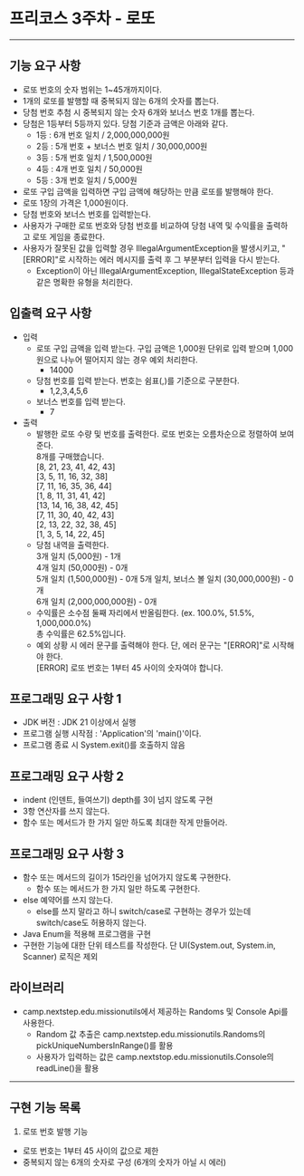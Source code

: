 # 프리코스 3주차 - 로또

---

## 기능 요구 사항
- 로또 번호의 숫자 범위는 1~45개까지이다.
- 1개의 로또를 발행할 때 중복되지 않는 6개의 숫자를 뽑는다.
- 당첨 번호 추첨 시 중복되지 않는 숫자 6개와 보너스 번호 1개를 뽑는다.
- 당첨은 1등부터 5등까지 있다. 당첨 기준과 금액은 아래와 같다.
  - 1등 : 6개 번호 일치 / 2,000,000,000원
  - 2등 : 5개 번호 + 보너스 번호 일치 / 30,000,000원
  - 3등 : 5개 번호 일치 / 1,500,000원
  - 4등 : 4개 번호 일치 / 50,000원
  - 5등 : 3개 번호 일치 / 5,000원
- 로또 구입 금액을 입력하면 구입 금액에 해당하는 만큼 로또를 발행해야 한다.
- 로또 1장의 가격은 1,000원이다.
- 당첨 번호와 보너스 번호를 입력받는다.
- 사용자가 구매한 로또 번호와 당첨 번호를 비교하여 당첨 내역 및 수익률을 출력하고 로또 게임을 종료한다.
- 사용자가 잘못된 값을 입력할 경우 IllegalArgumentException을 발생시키고, "[ERROR]"로 시작하는 에러 메시지를 출력 후 그 부분부터 입력을 다시 받는다.
  - Exception이 아닌 IllegalArgumentException, IllegalStateException 등과 같은 명확한 유형을 처리한다.

## 입출력 요구 사항
- 입력
  - 로또 구입 금액을 입력 받는다. 구입 금액은 1,000원 단위로 입력 받으며 1,000원으로 나누어 떨어지지 않는 경우 예외 처리한다.
    - 14000
  - 당첨 번호를 입력 받는다. 번호는 쉼표(,)를 기준으로 구분한다.
    - 1,2,3,4,5,6
  - 보너스 번호를 입력 받는다.
    - 7
- 출력
  - 발행한 로또 수량 및 번호를 출력한다. 로또 번호는 오름차순으로 정렬하여 보여준다.  
    8개를 구매했습니다.  
    [8, 21, 23, 41, 42, 43]  
    [3, 5, 11, 16, 32, 38]  
    [7, 11, 16, 35, 36, 44]  
    [1, 8, 11, 31, 41, 42]  
    [13, 14, 16, 38, 42, 45]  
    [7, 11, 30, 40, 42, 43]  
    [2, 13, 22, 32, 38, 45]  
    [1, 3, 5, 14, 22, 45]
  - 당첨 내역을 출력한다.  
    3개 일치 (5,000원) - 1개  
    4개 일치 (50,000원) - 0개  
    5개 일치 (1,500,000원) - 0개
    5개 일치, 보너스 볼 일치 (30,000,000원) - 0개  
    6개 일치 (2,000,000,000원) - 0개
  - 수익률은 소수점 둘째 자리에서 반올림한다. (ex. 100.0%, 51.5%, 1,000,000.0%)  
    총 수익률은 62.5%입니다.
  - 예외 상황 시 에러 문구를 출력해야 한다. 단, 에러 문구는 "[ERROR]"로 시작해야 한다.  
    [ERROR] 로또 번호는 1부터 45 사이의 숫자여야 합니다.

## 프로그래밍 요구 사항 1
- JDK 버전 : JDK 21 이상에서 실행
- 프로그램 실행 시작점 : 'Application'의 'main()'이다.
- 프로그램 종료 시 System.exit()를 호출하지 않음

## 프로그래밍 요구 사항 2
- indent (인덴트, 들여쓰기) depth를 3이 넘지 않도록 구현
- 3항 연산자를 쓰지 않는다.
- 함수 또는 메서드가 한 가지 일만 하도록 최대한 작게 만들어라.

## 프로그래밍 요구 사항 3
- 함수 또는 메서드의 길이가 15라인을 넘어가지 않도록 구현한다.
  - 함수 또는 메서드가 한 가지 일만 하도록 구현한다.
- else 예약어를 쓰지 않는다.
  - else를 쓰지 말라고 하니 switch/case로 구현하는 경우가 있는데 switch/case도 허용하지 않는다.
- Java Enum을 적용해 프로그램을 구현
- 구현한 기능에 대한 단위 테스트를 작성한다. 단 UI(System.out, System.in, Scanner) 로직은 제외

## 라이브러리
- camp.nextstep.edu.missionutils에서 제공하는 Randoms 및 Console Api를 사용한다.
  - Random 값 추출은 camp.nextstep.edu.missionutils.Randoms의 pickUniqueNumbersInRange()를 활용
  - 사용자가 입력하는 값은 camp.nextstop.edu.missionutils.Console의 readLine()을 활용

---
## 구현 기능 목록
1. 로또 번호 발행 기능
- 로또 번호는 1부터 45 사이의 값으로 제한
- 중복되지 않는 6개의 숫자로 구성 (6개의 숫자가 아닐 시 에러)
